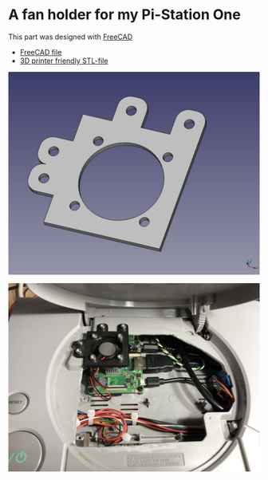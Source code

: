 # A fan holder for my Pi-Station One

This part was designed with [FreeCAD](https://www.freecadweb.org/)

- [FreeCAD file](rpi-fan-holder.FCStd)
- [3D printer friendly STL-file](rpi-fan-holder.stl)

![](rpi-fan-holder.png)

![](IMG_4111.png)

